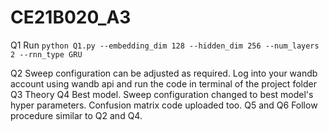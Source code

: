 # CE21B020_A3


Q1
Run ```python Q1.py --embedding_dim 128 --hidden_dim 256 --num_layers 2 --rnn_type GRU```

Q2 Sweep configuration can be adjusted as required. Log into your wandb account using wandb api and run the code in terminal of the project folder
Q3 Theory
Q4 Best model. Sweep configuration changed to best model's hyper parameters. Confusion matrix code uploaded too.
Q5 and Q6 Follow procedure similar to Q2 and Q4. 


